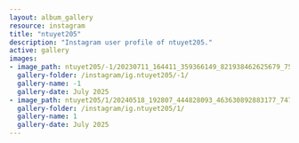 ```yaml
---
layout: album_gallery
resource: instagram
title: "ntuyet205"
description: "Instagram user profile of ntuyet205."
active: gallery
images:
- image_path: ntuyet205/-1/20230711_164411_359366149_821938462625679_7595106474185822122_n.jpg
  gallery-folder: /instagram/ig.ntuyet205/-1/
  gallery-name: -1
  gallery-date: July 2025
- image_path: ntuyet205/1/20240518_192807_444828093_463630892883177_747099083341126109_n.jpg
  gallery-folder: /instagram/ig.ntuyet205/1/
  gallery-name: 1
  gallery-date: July 2025
---
```

